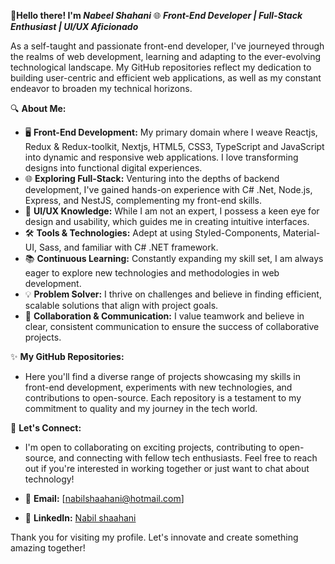 👋**Hello there! I'm _Nabeel Shahani_**
🌐 **_Front-End Developer | Full-Stack Enthusiast | UI/UX Aficionado_**

As a self-taught and passionate front-end developer, I've journeyed through the realms of web development, learning and adapting to the ever-evolving technological landscape. My GitHub repositories reflect my dedication to building user-centric and efficient web applications, as well as my constant endeavor to broaden my technical horizons.

🔍 **About Me:**
- 🖥️ **Front-End Development:** My primary domain where I weave Reactjs, Redux & Redux-toolkit, Nextjs, HTML5, CSS3, TypeScript and JavaScript into dynamic and responsive web applications. I love transforming designs into functional digital experiences.
- 🌐 **Exploring Full-Stack:** Venturing into the depths of backend development, I've gained hands-on experience with C# .Net, Node.js, Express, and NestJS, complementing my front-end skills.
- 🎨 **UI/UX Knowledge:** While I am not an expert, I possess a keen eye for design and usability, which guides me in creating intuitive interfaces.
- 🛠️ **Tools & Technologies:** Adept at using Styled-Components, Material-UI, Sass, and familiar with C# .NET framework.
- 📚 **Continuous Learning:** Constantly expanding my skill set, I am always eager to explore new technologies and methodologies in web development.
- 💡 **Problem Solver:** I thrive on challenges and believe in finding efficient, scalable solutions that align with project goals.
- 🌟 **Collaboration & Communication:** I value teamwork and believe in clear, consistent communication to ensure the success of collaborative projects.

✨ **My GitHub Repositories:**
- Here you'll find a diverse range of projects showcasing my skills in front-end development, experiments with new technologies, and contributions to open-source. Each repository is a testament to my commitment to quality and my journey in the tech world.

🤝 **Let's Connect:**
- I'm open to collaborating on exciting projects, contributing to open-source, and connecting with fellow tech enthusiasts. Feel free to reach out if you're interested in working together or just want to chat about technology!

- 📧 **Email:** [nabilshaahani@hotmail.com]
- 🔗 **LinkedIn:** [Nabil shaahani](https://www.linkedin.com/in/nabilshaahani/)

Thank you for visiting my profile. Let's innovate and create something amazing together!

